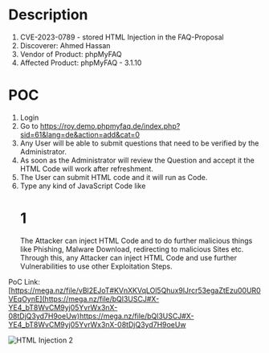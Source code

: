 # Description

1. CVE-2023-0789 - stored HTML Injection in the FAQ-Proposal
1. Discoverer: Ahmed Hassan
1. Vendor of Product: phpMyFAQ
1. Affected Product: phpMyFAQ - 3.1.10

# POC
1. Login
1. Go to https://roy.demo.phpmyfaq.de/index.php?sid=61&lang=de&action=add&cat=0
1. Any User will be able to submit questions that need to be verified by the Administrator.
1. As soon as the Administrator will review the Question and accept it the HTML Code will work after refreshment.
1. The User can submit HTML code and it will run as Code.
1. Type any kind of JavaScript Code like <h1>1</h1> The Attacker can inject HTML Code and to do further malicious things like Phishing, Malware Download, redirecting to malicious Sites etc. Through this, any Attacker can inject HTML Code and use further Vulnerabilities to use other Exploitation Steps.


PoC Link: [https://mega.nz/file/vBl2EJoT#KVnXKVqLOl5Qhux9lJrcr53egaZtEzu00UR0VEqOynE](https://mega.nz/file/bQl3USCJ#X-YE4_bT8WvCM9yj05YvrWx3nX-08tDjQ3yd7H9oeUw)https://mega.nz/file/bQl3USCJ#X-YE4_bT8WvCM9yj05YvrWx3nX-08tDjQ3yd7H9oeUw


![HTML Injection 2](https://github.com/ahmedvienna/Vulnerabilities/assets/80028768/089a596f-4ed4-4b9b-8278-7634475455ac)
